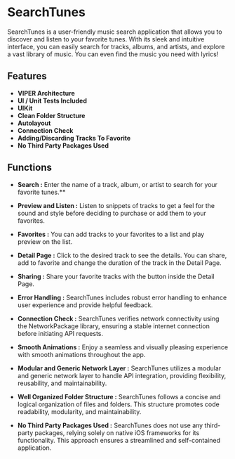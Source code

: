 # SearchTunes

SearchTunes is a user-friendly music search application that allows you to discover and listen to your favorite tunes. With its sleek and intuitive interface, you can easily search for tracks, albums, and artists, and explore a vast library of music. You can even find the music you need with lyrics!

## Features

- **VIPER Architecture**
- **UI / Unit Tests Included**
- **UIKit**
- **Clean Folder Structure**
- **Autolayout**
- **Connection Check**
- **Adding/Discarding Tracks To Favorite**
- **No Third Party Packages Used**

## Functions

- **Search :** Enter the name of a track, album, or artist to search for your favorite tunes.**

- **Preview and Listen :** Listen to snippets of tracks to get a feel for the sound and style before deciding to purchase or add them to your favorites.

- **Favorites :** You can add tracks to your favorites to a list and play preview on the list.

- **Detail Page :** Click to the desired track to see the details. You can share, add to favorite and change the duration of the track in the Detail Page.

- **Sharing :** Share your favorite tracks with the button inside the Detail Page.

- **Error Handling :** SearchTunes includes robust error handling to enhance user experience and provide helpful feedback.

- **Connection Check :** SearchTunes verifies network connectivity using the NetworkPackage library, ensuring a stable internet connection before initiating API requests.

- **Smooth Animations :** Enjoy a seamless and visually pleasing experience with smooth animations throughout the app.

- **Modular and Generic Network Layer :** SearchTunes utilizes a modular and generic network layer to handle API integration, providing flexibility, reusability, and maintainability.

- **Well Organized Folder Structure :** SearchTunes follows a concise and logical organization of files and folders. This structure promotes code readability, modularity, and maintainability.

- **No Third Party Packages Used :** SearchTunes does not use any third-party packages, relying solely on native iOS frameworks for its functionality. This approach ensures a streamlined and self-contained application.

